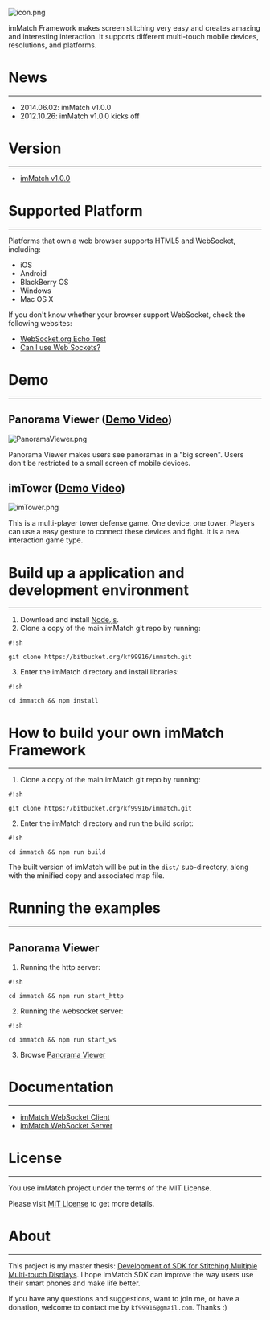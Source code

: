![icon.png](https://bitbucket.org/repo/oRzpRo/images/2891484701-icon.png)

imMatch Framework makes screen stitching very easy and creates amazing and interesting interaction. It supports different multi-touch mobile devices, resolutions, and platforms.

# News #
---
* 2014.06.02: imMatch v1.0.0
* 2012.10.26: imMatch v1.0.0 kicks off

# Version #
---
* [imMatch v1.0.0](https://bitbucket.org/kf99916/immatch/downloads/)

# Supported Platform #
---
Platforms that own a web browser supports HTML5 and WebSocket, including:
* iOS
* Android
* BlackBerry OS
* Windows
* Mac OS X

If you don't know whether your browser support WebSocket, check the following websites:
* [WebSocket.org Echo Test](http://www.websocket.org/echo.html)
* [Can I use Web Sockets?](http://caniuse.com/websockets)

# Demo #
---
## Panorama Viewer ([Demo Video](http://www.youtube.com/watch?v=jUuohp6DaUU)) ##

![PanoramaViewer.png](https://bitbucket.org/repo/oRzpRo/images/4229571547-PanoramaViewer.png)

Panorama Viewer makes users see panoramas in a "big screen". Users don't be restricted to a small screen of mobile devices.

## imTower ([Demo Video](http://www.youtube.com/watch?v=GNyVlVAThuE)) ##

![imTower.png](https://bitbucket.org/repo/oRzpRo/images/2595730950-imTower.png)

This is a multi-player tower defense game. One device, one tower. Players can use a easy gesture to connect these devices and fight. It is a new interaction game type.

# Build up a application and development environment #
---
1. Download and install [Node.js](http://nodejs.org/).
2. Clone a copy of the main imMatch git repo by running:

```
#!sh

git clone https://bitbucket.org/kf99916/immatch.git
```

3. Enter the imMatch directory and install libraries:

```
#!sh

cd immatch && npm install
```

# How to build your own imMatch Framework #
---
1. Clone a copy of the main imMatch git repo by running:
```
#!sh

git clone https://bitbucket.org/kf99916/immatch.git
```

2. Enter the imMatch directory and run the build script:

```
#!sh

cd immatch && npm run build
```
The built version of imMatch will be put in the ```dist/``` sub-directory, along with the minified copy and associated map file.

# Running the examples #
---
## Panorama Viewer ##
1. Running the http server:

```
#!sh

cd immatch && npm run start_http
```
2. Running the websocket server:

```
#!sh

cd immatch && npm run start_ws
```

3. Browse [Panorama Viewer](http://localhost:8000/pano)

# Documentation #
---
* [imMatch WebSocket Client](https://www.googledrive.com/host/0B5EDyG5SmMfOa3kzMWNrYzI2aEk)
* [imMatch WebSocket Server](https://www.googledrive.com/host/0B5EDyG5SmMfOSm1WOXdGLXpkMlU)

# License #
---
You use imMatch project under the terms of the MIT License.

Please visit [MIT License](https://bitbucket.org/kf99916/immatch/src/d927b6694feed5b84c323bcd636fdbe14cf07d3a/MIT-LICENSE.txt?at=master) to get more details.

# About #
---
This project is my master thesis: [Development of SDK for Stitching Multiple Multi-touch Displays](http://ndltd.ncl.edu.tw/cgi-bin/gs32/gsweb.cgi?o=dnclcdr&s=id=%22100NTU05392017%22.&searchmode=basic). I hope imMatch SDK can improve the way users use their smart phones and make life better.

If you have any questions and suggestions, want to join me, or have a donation, welcome to contact me by ```kf99916@gmail.com```. Thanks :)